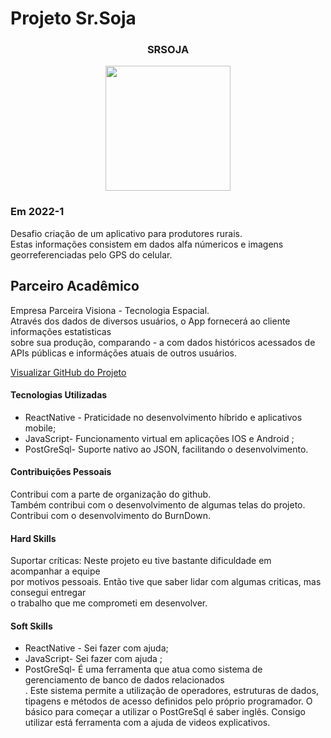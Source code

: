 # Projeto Sr.Soja 



<div align=center>
 <h3>SRSOJA</h3>
  <img src="https://user-images.githubusercontent.com/73767256/168936746-33176a30-e4c1-454d-a2df-84937bbe9029.gif" width=200 alt="" />
 
  </div>

### Em 2022-1
Desafio criação de um aplicativo para produtores rurais.<br>
Estas informações consistem em dados alfa númericos e 
imagens georreferenciadas pelo GPS do celular.

## Parceiro Acadêmico

Empresa Parceira Visiona - Tecnologia Espacial.<br>
Através dos dados de diversos usuários, o App fornecerá ao cliente informações 
estatisticas<br> sobre sua produção, comparando - a com dados históricos acessados
de APIs públicas e informáções atuais de outros usuários.

[Visualizar GitHub do Projeto](https://github.com/ferreirarita/API-4-SrSoja-2022-1.git)

#### Tecnologias Utilizadas

- ReactNative - Praticidade no desenvolvimento híbrido e aplicativos mobile;
- JavaScript- Funcionamento virtual em aplicações IOS e Android ;
- PostGreSql-  Suporte nativo ao JSON, facilitando o desenvolvimento.

#### Contribuições Pessoais
Contribui com a parte de organização do github.<br>
Também contribui com o desenvolvimento de algumas telas do projeto.<br>
Contribui com o desenvolvimento do BurnDown. 

#### Hard Skills
Suportar críticas: Neste projeto eu tive bastante dificuldade em acompanhar 
a equipe<br> por motivos pessoais.
Então tive que saber lidar com algumas criticas, mas consegui entregar <br>
o trabalho que me comprometi em desenvolver.

#### Soft Skills

- ReactNative - Sei fazer com ajuda;
- JavaScript- Sei fazer com ajuda ;
- PostGreSql- É uma ferramenta que atua como sistema de gerenciamento de banco de dados relacionados<br>.
Este sistema permite a utilização de operadores, estruturas de dados, tipagens e métodos 
de acesso definidos pelo próprio programador.
O básico para começar a utilizar o PostGreSql é saber inglês.
Consigo utilizar está ferramenta com a ajuda de videos explicativos.    




